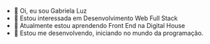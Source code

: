 - 👋 Oi, eu sou Gabriela Luz
- 👀 Estou interessada em Desenvolvimento Web Full Stack
- 🌱 Atualmente estou aprendendo Front End na Digital House
- 💞️ Estou me desenvolvendo, iniciando no mundo da programação.

<!---
attgabrielaluz/attgabrielaluz is a ✨ special ✨ repository because its `README.md` (this file) appears on your GitHub profile.
You can click the Preview link to take a look at your changes.
--->
